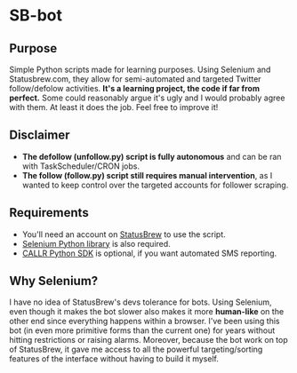 # SB-bot

## Purpose
Simple Python scripts made for learning purposes. Using Selenium and Statusbrew.com, they allow for semi-automated and targeted Twitter follow/defolow activities.
 **It's a learning project, the code if far from perfect.** Some could reasonably argue it's ugly and I would probably agree with them. At least it does the job. Feel free to improve it!

## Disclaimer
* **The defollow (unfollow.py) script is fully autonomous** and can be ran with TaskScheduler/CRON jobs.
* **The follow (follow.py) script still requires manual intervention**, as I wanted to keep control over the targeted accounts for follower scraping.

## Requirements
* You'll need an account on [StatusBrew](https://www.statusBrew.com) to use the script.
* [Selenium Python library](http://selenium-python.readthedocs.io/) is also required.
* [CALLR Python SDK](https://www.callr.com/docs/) is optional, if you want automated SMS reporting.

## Why Selenium?
I have no idea of StatusBrew's devs tolerance for bots. Using Selenium, even though it makes the bot slower also makes it more **human-like** on the other end since everything happens within a browser. I've been using this bot (in even more primitive forms than the current one) for years without hitting restrictions or raising alarms. Moreover, because the bot work on top of StatusBrew, it gave me access to all the powerful targeting/sorting features of the interface without having to build it myself.
